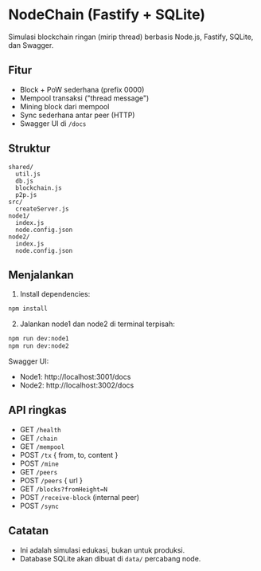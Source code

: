 # NodeChain (Fastify + SQLite)

Simulasi blockchain ringan (mirip thread) berbasis Node.js, Fastify, SQLite, dan Swagger.

## Fitur
- Block + PoW sederhana (prefix 0000)
- Mempool transaksi ("thread message")
- Mining block dari mempool
- Sync sederhana antar peer (HTTP)
- Swagger UI di `/docs`

## Struktur
```
shared/
  util.js
  db.js
  blockchain.js
  p2p.js
src/
  createServer.js
node1/
  index.js
  node.config.json
node2/
  index.js
  node.config.json
```

## Menjalankan
1. Install dependencies:
```bash
npm install
```
2. Jalankan node1 dan node2 di terminal terpisah:
```bash
npm run dev:node1
npm run dev:node2
```

Swagger UI:
- Node1: http://localhost:3001/docs
- Node2: http://localhost:3002/docs

## API ringkas
- GET `/health`
- GET `/chain`
- GET `/mempool`
- POST `/tx` { from, to, content }
- POST `/mine`
- GET `/peers`
- POST `/peers` { url }
- GET `/blocks?fromHeight=N`
- POST `/receive-block` (internal peer)
- POST `/sync`

## Catatan
- Ini adalah simulasi edukasi, bukan untuk produksi.
- Database SQLite akan dibuat di `data/` percabang node.
